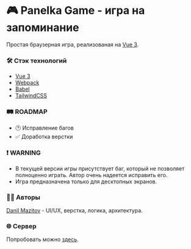 # 🎮 Panelka Game - игра на запоминание

Простая браузерная игра, реализованая на [Vue 3](https://ru.vuejs.org/index.html).

### 🛠️ Стэк технологий

- [Vue 3](https://v3.ru.vuejs.org/)
- [Webpack](https://webpack.js.org/)
- [Babel](https://babeljs.io/)
- [TailwindCSS](https://tailwindcss.com/)

### 🛤 ROADMAP

- 🕐 Исправление багов
- ✅ Доработка верстки

### ❗️ WARNING
- В текущей версии игры присутствует баг, который не позволяет полноценно играть. Автор очень надеется исправить его.
- Игра предназначена только для десктопных экранов.

### 👨‍💻 Авторы

[Danil Mazitov](https://github.com/pokaneprishel) - UI/UX, верстка, логика, архитектура.

### 🌐 Сервер

Попробовать можно [здесь](https://panelka.netlify.app/).
